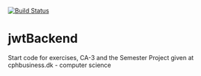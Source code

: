 [![Build Status](https://travis-ci.org/mich561d/CA3_TTT.svg?branch=master)](https://travis-ci.org/mich561d/CA3_TTT)

# jwtBackend

Start code for exercises, CA-3 and the Semester Project given at cphbusiness.dk - computer science
